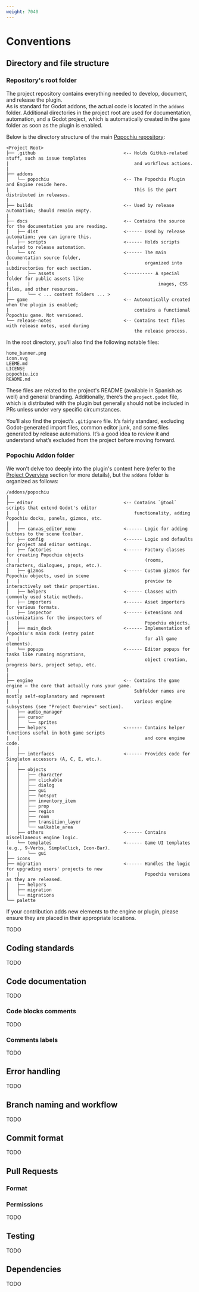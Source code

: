 ```yaml
---
weight: 7040
---
```


# Conventions

## Directory and file structure

### Repository's root folder

The project repository contains everything needed to develop, document, and release the plugin.  
As is standard for Godot addons, the actual code is located in the `addons` folder. Additional directories in the project root are used for documentation, automation, and a Godot project, which is automatically created in the `game` folder as soon as the plugin is enabled.

Below is the directory structure of the main [Popochiu repository](https://github.com/carenalgas/popochiu):  

```
<Project Root>
├── .github                                 <-- Holds GitHub-related stuff, such as issue templates
|                                               and workflows actions.
|
├── addons
│   └── popochiu                            <-- The Popochiu Plugin and Engine reside here.
|                                               This is the part distributed in releases.
|
├── builds                                  <-- Used by release automation; should remain empty.
|
├── docs                                    <-- Contains the source for the documentation you are reading.
│   ├── dist                                <------ Used by release automation; you can ignore this.
│   ├── scripts                             <------ Holds scripts related to release automation.
│   └── src                                 <------ The main documentation source folder,
|       |                                           organized into subdirectories for each section.
│       ├── assets                          <---------- A special folder for public assets like
|       |                                                images, CSS files, and other resources.
|       └── < ... content folders ... >
├── game                                    <-- Automatically created when the plugin is enabled;
|                                               contains a functional Popochiu game. Not versioned.
└── release-notes                           <-- Contains text files with release notes, used during
                                                the release process.
```

In the root directory, you’ll also find the following notable files:

```
home_banner.png  
icon.svg  
LEEME.md  
LICENSE  
popochiu.ico  
README.md  
```

These files are related to the project's README (available in Spanish as well) and general branding. Additionally, there’s the `project.godot` file, which is distributed with the plugin but generally should not be included in PRs unless under very specific circumstances.

You’ll also find the project’s `.gitignore` file. It’s fairly standard, excluding Godot-generated import files, common editor junk, and some files generated by release automations. It’s a good idea to review it and understand what’s excluded from the project before moving forward.

### Popochiu Addon folder

We won’t delve too deeply into the plugin's content here (refer to the [Project Overview](../project-overview) section for more details), but the `addons` folder is organized as follows:

```
/addons/popochiu
|
├── editor                                  <-- Contains `@tool` scripts that extend Godot's editor
|   |                                           functionality, adding Popochiu docks, panels, gizmos, etc.
|   |
│   ├── canvas_editor_menu                  <------ Logic for adding buttons to the scene toolbar.
│   ├── config                              <------ Logic and defaults for project and editor settings.
│   ├── factories                           <------ Factory classes for creating Popochiu objects
|   |                                               (rooms, characters, dialogues, props, etc.).
│   ├── gizmos                              <------ Custom gizmos for Popochiu objects, used in scene
|   |                                               preview to interactively set their properties.
│   ├── helpers                             <------ Classes with commonly used static methods.
│   ├── importers                           <------ Asset importers for various formats.
│   ├── inspector                           <------ Extensions and customizations for the inspectors of
|   |                                               Popochiu objects.
│   ├── main_dock                           <------ Implementation of Popochiu's main dock (entry point
|   |                                               for all game elements).
│   └── popups                              <------ Editor popups for tasks like running migrations,
|                                                   object creation, progress bars, project setup, etc.
|
|
├── engine                                  <-- Contains the game engine — the core that actually runs your game.
|   |                                           Subfolder names are mostly self-explanatory and represent
|   |                                           various engine subsystems (see "Project Overview" section).
│   ├── audio_manager
│   ├── cursor
│   │   └── sprites
│   ├── helpers                             <------ Contains helper functions useful in both game scripts
|   |                                               and core engine code.
|   |
│   ├── interfaces                          <------ Provides code for Singleton accessors (A, C, E, etc.).
|   |
│   ├── objects
│   │   ├── character
│   │   ├── clickable
│   │   ├── dialog
│   │   ├── gui
│   │   ├── hotspot
│   │   ├── inventory_item
│   │   ├── prop
│   │   ├── region
│   │   ├── room
│   │   ├── transition_layer
│   │   └── walkable_area
│   ├── others                              <------ Contains miscellaneous engine logic.
│   └── templates                           <------ Game UI templates (e.g., 9-Verbs, SimpleClick, Icon-Bar).
│       └── gui
├── icons
├── migration                               <------ Handles the logic for upgrading users' projects to new
|   |                                               Popochiu versions as they are released.
│   ├── helpers
│   ├── migration
│   └── migrations
└── palette
```

If your contribution adds new elements to the engine or plugin, please ensure they are placed in their appropriate locations.

TODO

## Coding standards

TODO

## Code documentation

TODO

### Code blocks comments

TODO

### Comments labels

TODO

## Error handling

TODO

## Branch naming and workflow

TODO

## Commit format

TODO

## Pull Requests

### Format

### Permissions

TODO

## Testing

TODO

## Dependencies

TODO